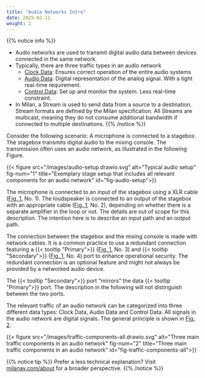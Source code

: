 ```yaml
---
title: "Audio Networks Intro"
date: 2025-02-11
weight: 1
---
```


{{% notice info %}}
- Audio networks are used to transmit digital audio data between devices connected in the same network.
- Typically, there are three traffic types in an audio network
    - [Clock Data](clock_data): Ensures correct operation of the entire audio systems
    - [Audio Data](audio_data): Digital representation of the analog signal. With a tight real-time requirement.
    - [Control Data](control_data): Set up and monitor the system. Less real-time constraint.
- In Milan, a Stream is used to send data from a source to a destination. Stream formats are defined by the Milan specification. All Streams are multicast, meaning they do not consume additional bandwidth if connected to multiple destinations.
{{% /notice %}}

Consider the following scenario: A microphone is connected to a stagebox. The stagebox transmits digital audio to the mixing console. The transmission often uses an audio network, as illustrated in the following Figure.

{{< figure src="/images/audio-setup.drawio.svg" alt="Typical audio setup" fig-num="1" title="Exemplary stage setup that includes all relevant components for an audio network" id="fig-audio-setup">}}

The microphone is connected to an input of the stagebox using a XLR cable ([Fig. 1](#fig-audio-setup), No. 1). The loudspeaker is connected to an output of the stagebox with an appropriate cable ([Fig. 1](#fig-audio-setup), No. 2), depending on whether there is a separate amplifier in the loop or not. The details are out of scope for this description. The intention here is to describe an input path and an output path.

The connection between the stagebox and the mixing console is made with network cables. It is a common practice to use a redundant connection featuring a {{< tooltip "Primary">}} ([Fig. 1](#fig-audio-setup), No. 3) and {{< tooltip "Secondary">}} ([Fig. 1](#fig-audio-setup), No. 4) port to enhance operational security. The redundant connection is an optional feature and might not always be provided by a networked audio device.

The {{< tooltip "Secondary">}} port “mirrors” the data {{< tooltip "Primary">}} port. The description in the following will not distinguish between the two ports.

The relevant traffic of an audio network can be categorized into three different data types: Clock Data, Audio Data and Control Data. All signals in the audio network are digital signals. The general principle is shown in [Fig. 2](#fig-traffic-components-all).

{{< figure src="/images/traffic-components-all.drawio.svg" alt="Three main traffic components in an audio network" fig-num="2" title="Three main traffic components in an audio network" id="fig-traffic-components-all">}}

{{% notice tip %}}
Prefer a less technical explanation?
Visit [milanav.com/about](https://milanav.com/about) for a broader perspective.
{{% /notice %}}